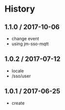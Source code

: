 # History

## 1.1.0 / 2017-10-06
- change event
- using jm-sso-mqtt

## 1.0.2 / 2017-07-12
- locale
- /sso/user

## 1.0.1 / 2017-06-25
- create
